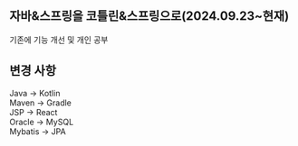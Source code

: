 ## 자바&스프링을 코틀린&스프링으로(2024.09.23~현재)
기존에 기능 개선 및 개인 공부

## 변경 사항
Java -> Kotlin<br>
Maven -> Gradle<br>
JSP -> React<br>
Oracle -> MySQL<br>
Mybatis -> JPA<br>


